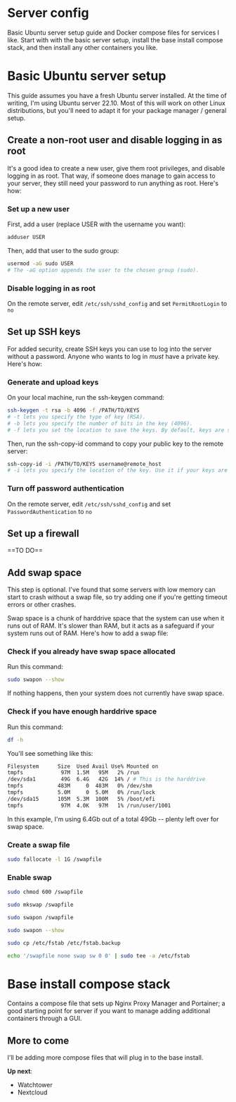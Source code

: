 # Server config
Basic Ubuntu server setup guide and Docker compose files for services I like. Start with with the basic server setup, install the base install compose stack, and then install any other containers you like.

# Basic Ubuntu server setup
This guide assumes you have a fresh Ubuntu server installed. At the time of writing, I'm using Ubuntu server 22.10. Most of this will work on other Linux distributions, but you'll need to adapt it for your package manager / general setup.

## Create a non-root user and disable logging in as root
It's a good idea to create a new user, give them root privileges, and disable logging in as root. That way, if someone does manage to gain access to your server, they still need your password to run anything as root. Here's how:

### Set up a new user
First, add a user (replace USER with the username you want):
```bash
adduser USER
```
Then, add that user to the sudo group:
```bash
usermod -aG sudo USER
# The -aG option appends the user to the chosen group (sudo).
```

### Disable logging in as root
On the remote server, edit `/etc/ssh/sshd_config` and set `PermitRootLogin` to `no`

## Set up SSH keys
For added security, create SSH keys you can use to log into the server without a password. Anyone who wants to log in *must* have a private key. Here's how:

### Generate and upload keys

On your local machine, run the ssh-keygen command:
```bash
ssh-keygen -t rsa -b 4096 -f /PATH/TO/KEYS
# -t lets you specify the type of key (RSA). 
# -b lets you specify the number of bits in the key (4096). 
# -f lets you set the location to save the keys. By default, keys are stored in ~/.ssh/id_rsa
```

Then, run the ssh-copy-id command to copy your public key to the remote server:
```bash
ssh-copy-id -i /PATH/TO/KEYS username@remote_host
# -i lets you specify the location of the key. Use it if your keys are not in the default location. By default, keys are stored in ~/.ssh/id_rsa
```

### Turn off password authentication
On the remote server, edit `/etc/ssh/sshd_config` and set `PasswordAuthentication` to `no`

## Set up a firewall

==TO DO==

## Add swap space
This step is optional. I've found that some servers with low memory can start to crash without a swap file, so try adding one if you're getting timeout errors or other crashes.

Swap space is a chunk of harddrive space that the system can use when it runs out of RAM. It's slower than RAM, but it acts as a safeguard if your system runs out of RAM. Here's how to add a swap file:

### Check if you already have swap space allocated
Run this command:
```bash
sudo swapon --show
```
If nothing happens, then your system does not currently have swap space.

### Check if you have enough harddrive space
Run this command:
```bash
df -h
```
You'll see something like this:
```bash
Filesystem      Size  Used Avail Use% Mounted on
tmpfs            97M  1.5M   95M   2% /run
/dev/sda1        49G  6.4G   42G  14% / # This is the harddrive
tmpfs           483M     0  483M   0% /dev/shm
tmpfs           5.0M     0  5.0M   0% /run/lock
/dev/sda15      105M  5.3M  100M   5% /boot/efi
tmpfs            97M  4.0K   97M   1% /run/user/1001
```
In this example, I'm using 6.4Gb out of a total 49Gb -- plenty left over for swap space.

### Create a swap file
```bash
sudo fallocate -l 1G /swapfile
```

### Enable swap
```bash
sudo chmod 600 /swapfile
```
```bash
sudo mkswap /swapfile
```
```bash
sudo swapon /swapfile
```
```bash
sudo swapon --show
```
```bash
sudo cp /etc/fstab /etc/fstab.backup
```
```bash
echo '/swapfile none swap sw 0 0' | sudo tee -a /etc/fstab
```

# Base install compose stack
Contains a compose file that sets up Nginx Proxy Manager and Portainer; a good starting point for server if you want to manage adding additional containers through a GUI.

## More to come
I'll be adding more compose files that will plug in to the base install.

**Up next**:
- Watchtower
- Nextcloud